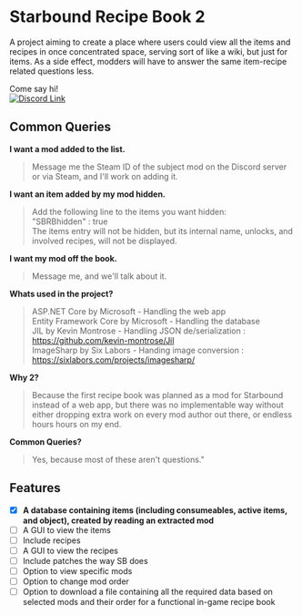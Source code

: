 # Starbound Recipe Book 2
A project aiming to create a place where users could view all the items and recipes in once concentrated space, serving sort of like a wiki, but just for items.
As a side effect, modders will have to answer the same item-recipe related questions less.

Come say hi! <br/>
<a href="https://discord.gg/Egjx962">
<img src="https://cdn.discordapp.com/attachments/475044061305110528/595054200312823808/discordlogo.png" alt="Discord Link">
</a>

## Common Queries ##

**I want a mod added to the list.**
> Message me the Steam ID of the subject mod on the Discord server or via Steam, and I'll work on adding it.

**I want an item added by my mod hidden.**
> Add the following line to the items you want hidden:<br/>
> "SBRBhidden" : true<br/>
> The items entry will not be hidden, but its internal name, unlocks, and involved recipes, will not be displayed.

**I want my mod off the book.**
> Message me, and we'll talk about it.

**Whats used in the project?**
> ASP.NET Core by Microsoft - Handling the web app<br/>
> Entity Framework Core by Microsoft - Handling the database<br/>
> JIL by Kevin Montrose - Handling JSON de/serialization : https://github.com/kevin-montrose/Jil<br/>
> ImageSharp by Six Labors - Handing image conversion : https://sixlabors.com/projects/imagesharp/

**Why 2?**
> Because the first recipe book was planned as a mod for Starbound instead of a web app, but there was no implementable way without either dropping extra work on every mod author out there, or endless hours hours on my end.

**Common Queries?**
> Yes, because most of these aren't questions."

## Features ##
- [x] **A database containing items (including consumeables, active items, and object), created by reading an extracted mod**
- [ ] A GUI to view the items
- [ ] Include recipes
- [ ] A GUI to view the recipes
- [ ] Include patches the way SB does
- [ ] Option to view specific mods
- [ ] Option to change mod order
- [ ] Option to download a file containing all the required data based on selected mods and their order for a functional in-game recipe book

